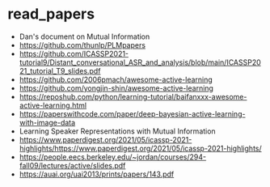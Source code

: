 # read_papers

- Dan's document on Mutual Information
- https://github.com/thunlp/PLMpapers
- https://github.com/ICASSP2021-tutorial9/Distant_conversational_ASR_and_analysis/blob/main/ICASSP2021_tutorial_T9_slides.pdf
- https://github.com/2006pmach/awesome-active-learning
- https://github.com/yongjin-shin/awesome-active-learning
- https://reposhub.com/python/learning-tutorial/baifanxxx-awesome-active-learning.html
- https://paperswithcode.com/paper/deep-bayesian-active-learning-with-image-data
- Learning Speaker Representations with Mutual Information
- https://www.paperdigest.org/2021/05/icassp-2021-highlights/https://www.paperdigest.org/2021/05/icassp-2021-highlights/
- https://people.eecs.berkeley.edu/~jordan/courses/294-fall09/lectures/active/slides.pdf
- https://auai.org/uai2013/prints/papers/143.pdf
